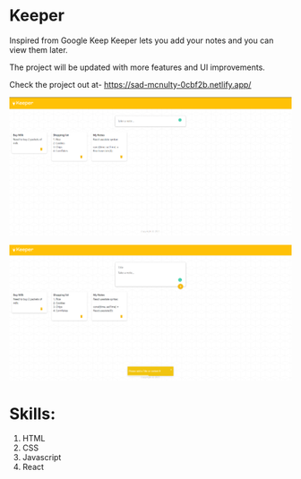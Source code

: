 # Keeper

Inspired from Google Keep Keeper lets you add your notes and you can view them later.

The project will be updated with more features and UI improvements.

Check the project out at- https://sad-mcnulty-0cbf2b.netlify.app/

![alt text](https://github.com/swapnil0709/Keeper/blob/master/Images/Keeper%20home.png)

![alt text](https://github.com/swapnil0709/Keeper/blob/master/Images/Empty%20Note%20warning.png)

# Skills:
1. HTML
2. CSS
3. Javascript
4. React
